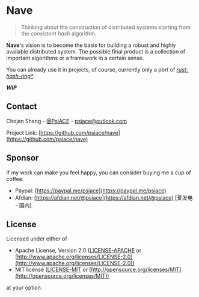# Nave

> Thinking about the construction of distributed systems starting from the *consistent hash* algorithm.

**Nave**'s vision is to become the basis for building a robust and highly available distributed system. The possible final product is a collection of important algorithms or a framework in a certain sense.

You can already use it in projects, of course, currently only a port of *[rust-hash-ring*](https://github.com/mattnenterprise/rust-hash-ring)*.

_**WIP**_

## Contact

Chojan Shang - [@PsiACE](https://github.com/psiace) - <psiace@outlook.com>

Project Link: [https://github.com/psiace/nave](https://github.com/psiace/nave)

## Sponsor

If my work can make you feel happy, you can consider buying me a cup of coffee:

- Paypal: [https://paypal.me/psiace](https://paypal.me/psiace)
- Afdian: [https://afdian.net/@psiace](https://afdian.net/@psiace) [爱发电 - 国内]

## License

Licensed under either of

  - Apache License, Version 2.0 ([LICENSE-APACHE](LICENSE-APACHE) or [http://www.apache.org/licenses/LICENSE-2.0](http://www.apache.org/licenses/LICENSE-2.0))
  - MIT license ([LICENSE-MIT](LICENSE-MIT) or [http://opensource.org/licenses/MIT](http://opensource.org/licenses/MIT))

at your option.
